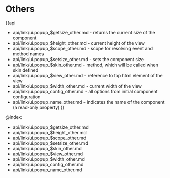 Others
=======

{{api
- api/link/ui.popup_$getsize_other.md - returns the current size of the component
- api/link/ui.popup_$height_other.md - current height of the view
- api/link/ui.popup_$scope_other.md - scope for resolving event and method names
- api/link/ui.popup_$setsize_other.md - sets the component size
- api/link/ui.popup_$skin_other.md - method, which will be called when skin defined
- api/link/ui.popup_$view_other.md - reference to top html element of the view
- api/link/ui.popup_$width_other.md - current width of the view
- api/link/ui.popup_config_other.md - all options from initial component configuration
- api/link/ui.popup_name_other.md - indicates the name of the component (a read-only property)
}}

@index:
- api/link/ui.popup_$getsize_other.md
- api/link/ui.popup_$height_other.md
- api/link/ui.popup_$scope_other.md
- api/link/ui.popup_$setsize_other.md
- api/link/ui.popup_$skin_other.md
- api/link/ui.popup_$view_other.md
- api/link/ui.popup_$width_other.md
- api/link/ui.popup_config_other.md
- api/link/ui.popup_name_other.md


